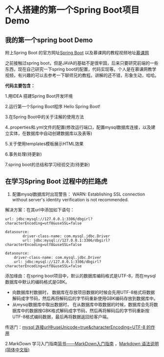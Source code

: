 # 个人搭建的第一个Spring Boot项目Demo

## 我的第一个spring boot Demo

附上Spring Boot 的官方网址[Spring Boot](http://projects.spring.io/spring-boot/)
以及慕课网的教程视频地址[慕课网](http://www.imooc.com)


之前接触过spring boot，但是JAVA的基础不是很牢固，后来只要研究前端的一些东西，现在自己研究一下spring boot的配置，代码实现等。个人是在慕课网教学视频，有兴趣的可以去参考一下聊师兄的教程。讲解的还不错，形象生动，哈哈。

**代码主要包含：**

1.用IDEA 搭建Spring Boot开发环境

2.运行第一个Spring Boot程序 Hello Spring Boot!

3.在Spring Boot中的关于注解的使用方法

4..properties和.yml文件的配置(修改运行端口，配置mysql数据库连接，以及建立实体，在数据库中自动创建数据库以及表等) 

5.关于使用templates模板展示HTML效果

6.事务处理(待更新)

7.spring boot的总结和学习经验交流(待更新)

## 在学习Spring Boot 过程中的拦路虎

1. 配置mysql数据库时出现警告：
WARN: Establishing SSL connection without server's identity verification is not recommended. 

解决方案：在其url中添加如下语句：
```
url: jdbc:mysql://127.0.0.1:3306/dbgirl?characterEncoding=utf8&useSSL=false

```
```
datasource:
        driver-class-name: com.mysql.jdbc.Driver
        url: jdbc:mysql://127.0.0.1:3306/dbgirl?characterEncoding=utf8&useSSL=false
```

    datasource:
        driver-class-name: com.mysql.jdbc.Driver
        url: jdbc:mysql://127.0.0.1:3306/dbgirl?characterEncoding=utf8&useSSL=false
添加缘由：在spring boot项目中，默认的数据库编码格式是UTF-8，而在mysql数据库中默认的编码格式是GBK。

- 向数据库村数据时， 数据库在存放项目数据的时候会先用UTF-8格式将数据解码成字节码，然后再将解码后的字节码重新使用GBK编码存放到数据库中。
- 从mysql数据库中取出数据时，  在从数据库中取数据的时候，数据库会先将数据库中的数据按GBK格式解码成字节码，然后再将解码后的字节码重新按UTF-8格式编码数据，最后再将数据返回给客户端。

传送门：[mysql 连接url中useUnicode=true&characterEncoding=UTF-8 的作用](http://www.cnblogs.com/xuefuwu/archive/2012/05/06/2486577.html)

2.MarkDown 学习入门指南[简书——MarkDown入门指南](http://www.jianshu.com/p/1e402922ee32/)    ，[Markdown 语法说明 (简体中文版)](http://www.appinn.com/markdown/)   
    
